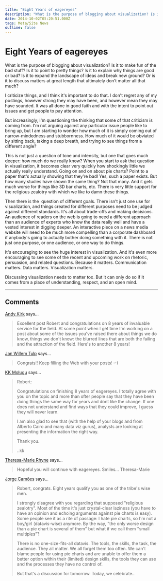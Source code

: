 ```yaml
---
title: "Eight Years of eagereyes"
description: "What is the purpose of blogging about visualization? Is it to make fun of the bad stuff? Is it to point to pretty things? Is it to explain why things are good or bad? Is it to expand the landscape of ideas and break new ground? Or is it to discuss matters at great length that ultimately don't matter all that much?"
date: 2014-10-02T05:20:51.000Z
tags: Meta/Site News
outline: false
---
```


# Eight Years of eagereyes

What is the purpose of blogging about visualization? Is it to make fun of the bad stuff? Is it to point to pretty things? Is it to explain why things are good or bad? Is it to expand the landscape of ideas and break new ground? Or is it to discuss matters at great length that ultimately don't matter all that much?

I criticize things, and I think it's important to do that. I don't regret any of my postings, however strong they may have been, and however mean they may have sounded. It was all done in good faith and with the intent to point out issues and get people to pay attention.

But increasingly, I'm questioning the thinking that some of that criticism is coming from. I'm not arguing against any particular issue people like to bring up, but I am starting to wonder how much of it is simply coming out of narrow-mindedness and stubbornness. How much of it would be obviated by sitting back, taking a deep breath, and trying to see things from a different angle?

This is not just a question of tone and intensity, but one that goes much deeper: how much do we really know? When you start to ask that question in visualization, it becomes clear very quickly how shockingly little we actually really understand. Going on and on about pie charts? Point to a paper that's actually showing that they're bad! Yes, such a paper exists. But how many studies have shown the same thing? Not that many. And it gets much worse for things like 3D bar charts, etc. There is very little support for the religious zealotry with which we like to damn these things.

Then there is the  question of different goals. There isn't just one use for visualization, and things created for different purposes need to be judged against different standards. It's all about trade-offs and making decisions. An audience of readers on the web is going to need a different approach than an audience of experts who know the data really well and have a vested interest in digging deeper. An interactive piece on a news media website will need to be much more compelling than a corporate dashboard if anybody's going to actually bother doing something with it. There is not just one purpose, or one audience, or one way to do things.

It's encouraging to see the huge interest in visualization. And it's even more encouraging to see some of the recent and upcoming work on rhetoric, persuasion, and related questions. Because it matters. Communication matters. Data matters. Visualization matters.

Discussing visualization needs to matter too. But it can only do so if it comes from a place of understanding, respect, and an open mind.


---
## Comments

<a href="http://www.visualisingdata.com/" rel="nofollow noopener" target="_blank">Andy Kirk</a> says…
>	Excellent post Robert and congratulations on 8 years of invaluable service for the field. At some point when I get time I'm working on a post about some of the issues you've raised there about things we do know, things we don't know: the blurred lines that are both the failing and the attraction of the field. Here's to another 8 years!

<a href="http://tulpinteractive.com" rel="nofollow noopener" target="_blank">Jan Willem Tulp</a> says…
>	Congrats!! Keep filling the Web with your posts! :-)

<a href="http://got-data.blogspot.com" rel="nofollow noopener" target="_blank">KK Molugu</a> says…
>	Robert:
>	
>	Congratulations on finishing 8 years of eagereyes. I totally agree with you on the topic and more than ofter people say that they have been doing things the same way for years and dont like the change. If one does not understand and find ways that they could improve, I guess they will never learn. 
>	
>	I am also glad to see that (with the help of your blogs and from Alberto Cairo and many data viz gurus), analysts are looking at presenting the information the right way.
>	
>	Thank you. 
>	
>	..kk

<a href="http://theresamarierhyne.com/Theresa-Marie_Rhynes_Viewpoint/Welcome.html" rel="nofollow noopener" target="_blank">Theresa-Marie Rhyne</a> says…
>	Hopeful you will continue with eagereyes.  Smiles... Theresa-Marie

<a href="http://www.excelcharts.com/blog/" rel="nofollow noopener" target="_blank">Jorge Camões</a> says…
>	Robert, congrats. Eight years qualify you as one of the tribe's wise men.
>	
>	I strongly disagree with you regarding that supposed "religious zealotry". Most of the time it's just crystal-clear laziness (you have to have an opinion and echoing arguments against pie charts is easy). Some people see it as a rite of passage: I hate pie charts, so I'm not a boy/girl (datavis-wise) anymore. By the way, "the only worse design than a pie chart is several of them" but what if we call them "small multiples"?
>	
>	There is no one-size-fits-all datavis. The tools, the skills, the task, the audience. They all matter. We all forget them too often. We can't blame people for using pie charts and are unable to offer them a better option within their (limited) design skills, the tools they can use and the processes they have no control of.
>	
>	But that's a discussion for tomorrow. Today, we celebrate..


